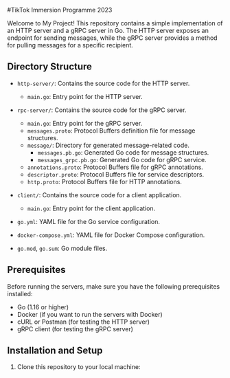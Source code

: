#TikTok Immersion Programme 2023 

Welcome to My Project! This repository contains a simple implementation of an HTTP server and a gRPC server in Go. The HTTP server exposes an endpoint for sending messages, while the gRPC server provides a method for pulling messages for a specific recipient.

## Directory Structure

- `http-server/`: Contains the source code for the HTTP server.
  - `main.go`: Entry point for the HTTP server.

- `rpc-server/`: Contains the source code for the gRPC server.
  - `main.go`: Entry point for the gRPC server.
  - `messages.proto`: Protocol Buffers definition file for message structures.
  - `message/`: Directory for generated message-related code.
    - `messages.pb.go`: Generated Go code for message structures.
    - `messages_grpc.pb.go`: Generated Go code for gRPC service.
  - `annotations.proto`: Protocol Buffers file for gRPC annotations.
  - `descriptor.proto`: Protocol Buffers file for service descriptors.
  - `http.proto`: Protocol Buffers file for HTTP annotations.

- `client/`: Contains the source code for a client application.
  - `main.go`: Entry point for the client application.

- `go.yml`: YAML file for the Go service configuration.

- `docker-compose.yml`: YAML file for Docker Compose configuration.

- `go.mod`, `go.sum`: Go module files.

## Prerequisites

Before running the servers, make sure you have the following prerequisites installed:

- Go (1.16 or higher)
- Docker (if you want to run the servers with Docker)
- cURL or Postman (for testing the HTTP server)
- gRPC client (for testing the gRPC server)

## Installation and Setup

1. Clone this repository to your local machine:

